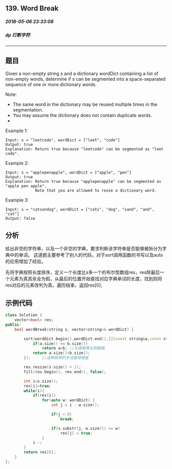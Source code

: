 ## 139. Word Break
##### 2018-05-06 23:33:08
##### dp 打断字符
***
## 题目
Given a non-empty string s and a dictionary wordDict containing a list of non-empty words, determine if s can be segmented into a space-separated sequence of one or more dictionary words.

Note:

- The same word in the dictionary may be reused multiple times in the segmentation.
- You may assume the dictionary does not contain duplicate words.
-
Example 1:
```
Input: s = "leetcode", wordDict = ["leet", "code"]
Output: true
Explanation: Return true because "leetcode" can be segmented as "leet code".
```
Example 2:
```
Input: s = "applepenapple", wordDict = ["apple", "pen"]
Output: true
Explanation: Return true because "applepenapple" can be segmented as "apple pen apple".
             Note that you are allowed to reuse a dictionary word.
```
Example 3:
```
Input: s = "catsandog", wordDict = ["cats", "dog", "sand", "and", "cat"]
Output: false
```
## 分析
给出非空的字符串，以及一个非空的字典，要求判断该字符串是否能够被拆分为字典中的单词。  这道题主要参考了别人的代码，对于sort调用函数的书写以及auto的应用增加了经验。

先将字典按照长度排序，定义一个长度比s多一个的布尔型数组res，res除最后一个元素为真其余全为假，从最后的位置开始查找对应字典单词的长度，找到则将res对应的元素改判为真，遍历结束，返回res[0];
## 示例代码
```cpp
class Solution {
    vector<bool> res;
public:
    bool wordBreak(string s, vector<string>& wordDict) {

        sort(wordDict.begin(),wordDict.end(),[](const string&a,const string&b){
            if(a.size() == b.size())
                return a<b; //长度相等比较数据
            return a.size()<b.size();
        });     //这种排序的手法值得借鉴

        res.resize(s.size() + 1);
        fill(res.begin(), res.end(), false);

        int i=s.size();
        res[i]=true;
        while(i){
            if(res[i])
                for(auto w: wordDict) {
                    int j = i - w.size();

                    if(j < 0)
                        break;

                    if(s.substr(j, w.size()) == w)
                        res[j] = true;
                }
            i--;
        }
        return res[0];
    }
};
```
